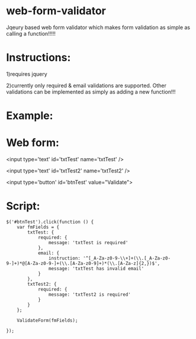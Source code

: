 web-form-validator
==================

Jqeury based web form validator which makes form validation as simple as calling a function!!!!!


Instructions:
=============
1)requires jquery

2)currently only required & email validations are supported. Other validations can be implemented as simply as adding a new function!!!


Example:
========

Web form:
========

&lt;input type='text' id='txtTest' name='txtTest' /&gt;

&lt;input type='text' id='txtTest2' name='txtTest2' /&gt;

&lt;input type='button' id='btnTest' value="Validate"&gt;

Script:
=======



    $('#btnTest').click(function () {
        var fmFields = {
            txtTest: {
                required: {
                    message: 'txtTest is required'
                },
                email: {
                    instruction: '^[_A-Za-z0-9-\\+]+(\\.[_A-Za-z0-9-]+)*@[A-Za-z0-9-]+(\\.[A-Za-z0-9]+)*(\\.[A-Za-z]{2,})$',
                    message: 'txtTest has invalid email'
                }
            },
            txtTest2: {
                required: {
                    message: 'txtTest2 is required'
                }
            }
        };

        ValidateForm(fmFields);

    });
    
